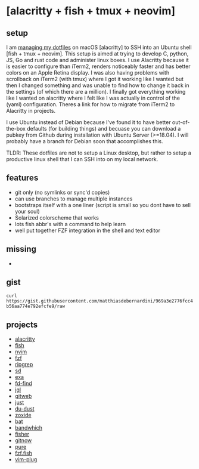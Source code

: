 # [alacritty + fish + tmux + neovim] 

## setup

I am [managing my dotfiles](https://www.atlassian.com/git/tutorials/dotfiles) on macOS [alacritty] to SSH into an Ubuntu shell [fish + tmux + neovim]. This setup is aimed at trying to develop C, python, JS, Go and rust code and administer linux boxes. I use Alacritty because it is easier to configure than iTerm2, renders noticeably faster and has better colors on an Apple Retina display. I was also having problems with scrollback on iTerm2 (with tmux) where I got it working like I wanted but then I changed something and was unable to find how to change it back in the settings (of which there are a million). I finally got everything working like I wanted on alacritty where I felt like I was actually in control of the (yaml) configuration. Theres a link for how to migrate from iTerm2 to Alacritty in projects.

I use Ubuntu instead of Debian because I've found it to have better out-of-the-box defaults (for building things) and becuase you can download a pubkey from Github during installation with Ubuntu Server (>=18.04). I will probably have a branch for Debian soon that accomplishes this.

TLDR: These dotfiles are not to setup a Linux desktop, but rather to setup a productive linux shell that I can SSH into on my local network.

## features

 + git only (no symlinks or sync'd copies)
 + can use branches to manage multiple instances
 + bootstraps itself with a one liner (script is small so you dont have to sell your soul)
 + Solarized colorscheme that works
 + lots fish abbr's with a command to help learn
 + well put together FZF integration in the shell and text editor
 
## missing
 + 

## gist

`curl https://gist.githubusercontent.com/matthiasdebernardini/969a3e2776fcc4b56aa774e792efcfe9/raw`

## projects 

+ [alacritty](https://medium.com/@pezcoder/how-i-migrated-from-iterm-to-alacritty-c50a04705f95)
+ [fish](https://fishshell.com)
+ [nvim](https://www.linode.com/docs/tools-reference/tools/how-to-install-neovim-and-plugins-with-vim-plug/)
+ [fzf](https://github.com/junegunn/fzf)
+ [ripgrep](https://github.com/BurntSushi/ripgrep)
+ [sd](https://github.com/chmln/sd)
+ [exa](https://the.exa.website)
+ [fd-find](https://github.com/sharkdp/fd)
+ [jql](https://github.com/yamafaktory/jql)
+ [gitweb](https://github.com/yoannfleurydev/gitweb)
+ [just](https://github.com/casey/just)
+ [du-dust](https://github.com/bootandy/dust)
+ [zoxide](https://github.com/ajeetdsouza/zoxide)
+ [bat](https://github.com/sharkdp/bat)
+ [bandwhich](https://github.com/imsnif/bandwhich)
+ [fisher](https://github.com/jorgebucaran/fisher)
+ [gitnow](https://github.com/joseluisq/gitnow)
+ [pure](https://github.com/rafaelrinaldi/pure)
+ [fzf.fish](https://github.com/patrickf3139/fzf.fish)
+ [vim-plug](https://github.com/junegunn/vim-plug)
